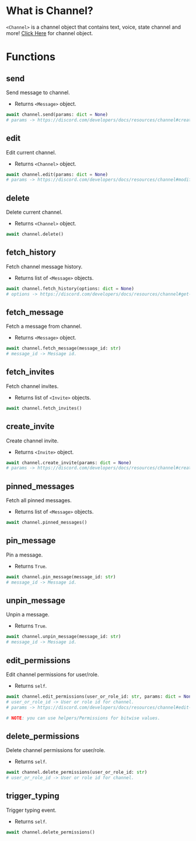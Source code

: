 # What is Channel?
`<Channel>` is a channel object that contains text, voice, state channel and more!
[Click Here](https://discord.com/developers/docs/resources/channel) for channel object.

# Functions
## send
Send message to channel.
- Returns `<Message>` object.
```py
await channel.send(params: dict = None)
# params -> https://discord.com/developers/docs/resources/channel#create-message-jsonform-params
```
## edit
Edit current channel.
- Returns `<Channel>` object.
```py
await channel.edit(params: dict = None)
# params -> https://discord.com/developers/docs/resources/channel#modify-channel-json-params-guild-channel
```
## delete
Delete current channel.
- Returns `<Channel>` object.
```py
await channel.delete()
```
## fetch_history
Fetch channel message history.
- Returns list of `<Message>` objects.
```py
await channel.fetch_history(options: dict = None)
# options -> https://discord.com/developers/docs/resources/channel#get-channel-messages
```
## fetch_message
Fetch a message from channel.
- Returns `<Message>` object.
```py
await channel.fetch_message(message_id: str)
# message_id -> Message id.
```
## fetch_invites
Fetch channel invites.
- Returns list of `<Invite>` objects.
```py
await channel.fetch_invites()
```
## create_invite
Create channel invite.
- Returns `<Invite>` object.
```py
await channel.create_invite(params: dict = None)
# params -> https://discord.com/developers/docs/resources/channel#create-channel-invite-json-params
```
## pinned_messages
Fetch all pinned messages.
- Returns list of `<Message>` objects.
```py
await channel.pinned_messages()
```
## pin_message
Pin a message.
- Returns `True`.
```py
await channel.pin_message(message_id: str)
# message_id -> Message id.
```
## unpin_message
Unpin a message.
- Returns `True`.
```py
await channel.unpin_message(message_id: str)
# message_id -> Message id.
```
## edit_permissions
Edit channel permissions for user/role.
- Returns `self`.
```py
await channel.edit_permissions(user_or_role_id: str, params: dict = None)
# user_or_role_id -> User or role id for channel.
# params -> https://discord.com/developers/docs/resources/channel#edit-channel-permissions-json-params.

# NOTE: you can use helpers/Permissions for bitwise values.
```
## delete_permissions
Delete channel permissions for user/role.
- Returns `self`.
```py
await channel.delete_permissions(user_or_role_id: str)
# user_or_role_id -> User or role id for channel.
```
## trigger_typing
Trigger typing event.
- Returns `self`.
```py
await channel.delete_permissions()
```